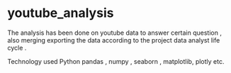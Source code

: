 # youtube_analysis


The analysis has been done on youtube data to answer certain question , also merging exporting the data according to the project data analyst life cycle .

Technology used 
Python 
pandas , numpy , seaborn , matplotlib, plotly etc.
